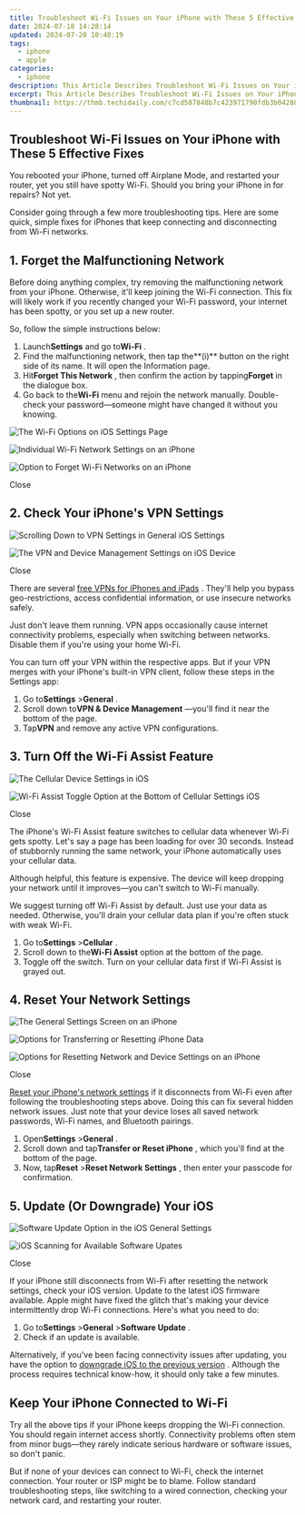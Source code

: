 ```yaml
---
title: Troubleshoot Wi-Fi Issues on Your iPhone with These 5 Effective Fixes
date: 2024-07-18 14:28:14
updated: 2024-07-20 10:40:19
tags:
  - iphone
  - apple
categories:
  - iphone
description: This Article Describes Troubleshoot Wi-Fi Issues on Your iPhone with These 5 Effective Fixes
excerpt: This Article Describes Troubleshoot Wi-Fi Issues on Your iPhone with These 5 Effective Fixes
thumbnail: https://thmb.techidaily.com/c7cd587848b7c423971790fdb3b04288b53670a44c37276f13cc96d749320e4c.jpg
---
```


## Troubleshoot Wi-Fi Issues on Your iPhone with These 5 Effective Fixes

 You rebooted your iPhone, turned off Airplane Mode, and restarted your router, yet you still have spotty Wi-Fi. Should you bring your iPhone in for repairs? Not yet.

 Consider going through a few more troubleshooting tips. Here are some quick, simple fixes for iPhones that keep connecting and disconnecting from Wi-Fi networks.

## 1\. Forget the Malfunctioning Network

 Before doing anything complex, try removing the malfunctioning network from your iPhone. Otherwise, it'll keep joining the Wi-Fi connection. This fix will likely work if you recently changed your Wi-Fi password, your internet has been spotty, or you set up a new router.

So, follow the simple instructions below:

1. Launch**Settings** and go to**Wi-Fi** .
2. Find the malfunctioning network, then tap the**(i)** button on the right side of its name. It will open the Information page.
3. Hit**Forget This Network** , then confirm the action by tapping**Forget** in the dialogue box.
4. Go back to the**Wi-Fi** menu and rejoin the network manually. Double-check your password—someone might have changed it without you knowing.

![The Wi-Fi Options on iOS Settings Page](https://static1.makeuseofimages.com/wordpress/wp-content/uploads/2023/06/wi-fi-settings-page-iphone.jpg)

![Individual Wi-Fi Network Settings on an iPhone](https://static1.makeuseofimages.com/wordpress/wp-content/uploads/2023/06/settings-for-individual-wi-fi-networks.jpg)

![Option to Forget Wi-Fi Networks on an iPhone](https://static1.makeuseofimages.com/wordpress/wp-content/uploads/2023/06/forget-wi-fi-network-on-iphone.jpg)

Close

## 2\. Check Your iPhone's VPN Settings

![Scrolling Down to VPN Settings in General iOS Settings](https://static1.makeuseofimages.com/wordpress/wp-content/uploads/2023/06/ios-general-settings-for-vpn.jpg)

![The VPN and Device Management Settings on iOS Device](https://static1.makeuseofimages.com/wordpress/wp-content/uploads/2023/06/ios-vpn-and-device-management.jpg)

Close

 There are several [free VPNs for iPhones and iPads](https://www.makeuseof.com/best-free-vpn-iphone-ipad/) . They'll help you bypass geo-restrictions, access confidential information, or use insecure networks safely.

 Just don't leave them running. VPN apps occasionally cause internet connectivity problems, especially when switching between networks. Disable them if you're using your home Wi-Fi.

 You can turn off your VPN within the respective apps. But if your VPN merges with your iPhone's built-in VPN client, follow these steps in the Settings app:

1. Go to**Settings** \>**General** .
2. Scroll down to**VPN & Device Management** —you'll find it near the bottom of the page.
3. Tap**VPN** and remove any active VPN configurations.

## 3\. Turn Off the Wi-Fi Assist Feature

![The Cellular Device Settings in iOS](https://static1.makeuseofimages.com/wordpress/wp-content/uploads/2023/06/cellular-device-settings-ios.jpg)

![Wi-Fi Assist Toggle Option at the Bottom of Cellular Settings iOS](https://static1.makeuseofimages.com/wordpress/wp-content/uploads/2023/06/wi-fi-assist-toggle-on-and-off.jpg)

Close

 The iPhone's Wi-Fi Assist feature switches to cellular data whenever Wi-Fi gets spotty. Let's say a page has been loading for over 30 seconds. Instead of stubbornly running the same network, your iPhone automatically uses your cellular data.

 Although helpful, this feature is expensive. The device will keep dropping your network until it improves—you can't switch to Wi-Fi manually.

 We suggest turning off Wi-Fi Assist by default. Just use your data as needed. Otherwise, you'll drain your cellular data plan if you're often stuck with weak Wi-Fi.

1. Go to**Settings** \>**Cellular** .
2. Scroll down to the**Wi-Fi Assist** option at the bottom of the page.
3. Toggle off the switch. Turn on your cellular data first if Wi-Fi Assist is grayed out.

## 4\. Reset Your Network Settings

![The General Settings Screen on an iPhone](https://static1.makeuseofimages.com/wordpress/wp-content/uploads/2023/06/iphone-general-settings-page.jpg)

![Options for Transferring or Resetting iPhone Data](https://static1.makeuseofimages.com/wordpress/wp-content/uploads/2023/06/transfer-or-reset-iphone-page.jpg)

![Options for Resetting Network and Device Settings on an iPhone](https://static1.makeuseofimages.com/wordpress/wp-content/uploads/2023/06/resetting-ios-settings-options.jpg)

Close

[Reset your iPhone's network settings](https://www.makeuseof.com/how-to-reset-network-settings-iphone/) if it disconnects from Wi-Fi even after following the troubleshooting steps above. Doing this can fix several hidden network issues. Just note that your device loses all saved network passwords, Wi-Fi names, and Bluetooth pairings.

1. Open**Settings** \>**General** .
2. Scroll down and tap**Transfer or Reset iPhone** , which you'll find at the bottom of the page.
3. Now, tap**Reset** \>**Reset Network Settings** , then enter your passcode for confirmation.

## 5\. Update (Or Downgrade) Your iOS

![Software Update Option in the iOS General Settings](https://static1.makeuseofimages.com/wordpress/wp-content/uploads/2023/06/software-update-in-general-settings.jpg)

![iOS Scanning for Available Software Upates](https://static1.makeuseofimages.com/wordpress/wp-content/uploads/2023/06/software-update-scanning.jpg)

Close

 If your iPhone still disconnects from Wi-Fi after resetting the network settings, check your iOS version. Update to the latest iOS firmware available. Apple might have fixed the glitch that's making your device intermittently drop Wi-Fi connections. Here's what you need to do:

1. Go to**Settings** \>**General** \>**Software Update** .
2. Check if an update is available.

 Alternatively, if you've been facing connectivity issues after updating, you have the option to [downgrade iOS to the previous version](http://www.makeuseof.com/how-to-downgrade-ios/) . Although the process requires technical know-how, it should only take a few minutes.

## Keep Your iPhone Connected to Wi-Fi

 Try all the above tips if your iPhone keeps dropping the Wi-Fi connection. You should regain internet access shortly. Connectivity problems often stem from minor bugs—they rarely indicate serious hardware or software issues, so don't panic.

 But if none of your devices can connect to Wi-Fi, check the internet connection. Your router or ISP might be to blame. Follow standard troubleshooting steps, like switching to a wired connection, checking your network card, and restarting your router.

<ins class="adsbygoogle"
     style="display:block"
     data-ad-format="autorelaxed"
     data-ad-client="ca-pub-7571918770474297"
     data-ad-slot="1223367746"></ins>



<ins class="adsbygoogle"
     style="display:block"
     data-ad-client="ca-pub-7571918770474297"
     data-ad-slot="8358498916"
     data-ad-format="auto"
     data-full-width-responsive="true"></ins>
